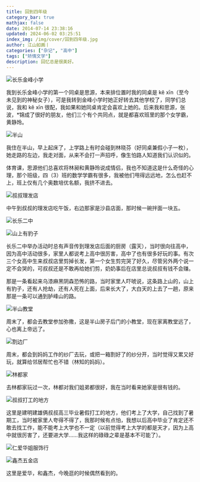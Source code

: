 ```yaml
---
title: 回到四年级
category_bar: true
mathjax: false
date: 2014-07-14 23:38:16
updated: 2024-06-02 03:25:51
index_img: /img/cover/回到四年级.jpg
author: 江山如画丨
categories: ["杂记", "高中"]
tags: ["矫情文学"]
description: 回忆总是很美好。
---
```


![长乐金峰小学](/img/回到四年级/长乐金峰小学.jpg)

我到长乐金峰小学的第一个同桌是思源，本来排位置时我的同桌是 kě xīn（至今未见到的神秘女子），可是我转到金峰小学时她正好转去其他学校了，同学们总说，我和 kě xīn 很配，我如果和她同桌肯定会喜欢上她的。后来我和思源，张波，*锦成了很好的朋友，他们三个有个共同点，就是都喜欢班里的那个女学霸，黄静玲。

![半山](/img/回到四年级/半山.jpg)

我住在半山，早上起床了，上学路上有时会碰到林晓芬（好同桌兼假小子一枚），她走路的左边，我走对面，从来不会打一声招呼，像生怕路人知道我们认识似的。

体育课，思源他们总喜欢将林昶和黄静玲说成情侣，我也不知道这是什么奇怪的心理，那个班级，四（3）班的数学学霸有很多，我被他们甩得远远地，怎么也赶不上，班上仅有几个奥数培优名额，我挤不进去。

![叔叔理发店](/img/回到四年级/叔叔理发店.jpg)

中午到叔叔的理发店吃午饭，右边那家是沙县店面，那时候一碗拌面一块五。

![长乐二中](/img/回到四年级/长乐二中.jpg)

![山上有豹子](/img/回到四年级/山上有豹子.jpg)

长乐二中举办活动时总有声音传到理发店后面的厨房（露天），当时很向往高中，因为高中活动很多，家里人都说考上高中很厉害，高中了也有很多好玩的事。有次三个女高中生来叔叔店里剪掉长发，第一个女生剪完哭了好久，尽管另外两个说一定不会哭的，可叔叔还是不敢再给她们剪，奶奶事后在店里总说叔叔有钱不会赚。

那是一条看起来乌漆麻黑阴森恐怖的路，当时家里人吓唬说，这条路上山的，山上有豹子，还有人抢劫，还有人死在上面，后来长大了，大白天的上去了一趟，原来那是一条可以通到胪峰山的路。

![半山教堂](/img/回到四年级/半山教堂.jpg)

周末了，都会去教堂参加弥撒，这是半山房子后门的小教堂，现在家离教堂远了，心也离上帝远了。

![割边厂](/img/回到四年级/割边厂.jpg)

周末，都会到妈妈工作的纱厂去玩，或把一箱割好了的纱分开，当时觉得又累又好玩，就算给邻居帮忙也不错（林知的妈妈）。

![林都家](/img/回到四年级/林都家.jpg)

去林都家玩过一次，林都对我们姐弟都很好，我在当时看来她家是很有钱的。

![叔叔打工的地方](/img/回到四年级/叔叔打工的地方.jpg)

这里是建明建雄俩叔叔高三毕业暑假打工的地方，他们考上了大学，自己找到了暑期工，当时被家里人夸得不得了，我那时候有点怕，我想以后高中毕业了肯定还不敢去找工作，能不能考上大学也不一定（以前觉得考上大学的都是天才，因为上高中就很厉害了，还要进大学……我这样的碌碌之辈是基本不可能了）。

![仁爱华姐服饰行](/img/回到四年级/仁爱华姐服饰行.jpg)

![鑫杰五金店](/img/回到四年级/鑫杰五金店.jpg)

这里是爱华，和鑫杰，今晚逛的时候偶然看到的。